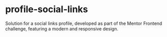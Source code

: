 # profile-social-links
 Solution for a social links profile, developed as part of the Mentor Frontend challenge, featuring a modern and responsive design.

